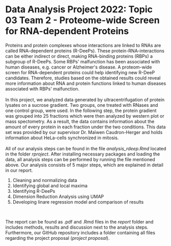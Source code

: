 # Data Analysis Project 2022: Topic 03 Team 2 - Proteome-wide Screen for RNA-dependent Proteins
Proteins and protein complexes whose interactions are linked to RNAs are called RNA-dependent proteins (R-DeePs). These protein-RNA-interactions can be either indirect or direct, making RNA-binding proteins (RBPs) a subgroup of R-DeePs. Some RBPs' malfunction has been associated with human diseases, e.g. cancer or Alzheimer's disease. A proteom-wide screen for RNA-dependent proteins could help identifying new R-DeeP candidates. Therefore, studies based on the obtained results could reveal more information about RNA and protein functions linked to human diseases associated with RBPs' malfunction. 
<br>
<br>
In this project, we analyzed data generated by ultracentrifugation of protein lysates on a sucrose gradient. Two groups, one treated with RNases and one control group, were used. In the following step, the protein gradient was grouped into 25 fractions which were then analyzed by western plot or mass spectometry. As a result, the data contains information about the amount of every protein in each fraction under the two conditions. This data set was provided by our supervisor Dr. Maïwen Caudron-Herger and holds information about HeLa-cells synchronized in mitosis.
<br>
<br>
All of our analysis steps can be found in the file *analysis_rdeep.Rmd* located in the folder *rproject*. After installing necessary packages and loading the data, all analysis steps can be performed by running the file mentioned above. Our analysis consists of 5 major steps, which are explained in detail in our report. 
<br>
1. Cleaning and normalizing data
2. Identifying global and local maxima
3. Identifying R-DeePs 
4. Dimension Reduction Analysis using UMAP
5. Developing linare regression model and comparison of results
<br>

The report can be found as .pdf and .Rmd files in the *report* folder and includes methods, results and discussion next to the analysis steps. Furthermore, our GitHub repository includes a folder containing all files regarding the project proposal (*project proposal*). 




